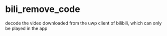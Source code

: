 # bili_remove_code
decode the video downloaded from the uwp client of bilibili, which can only be played in the app
